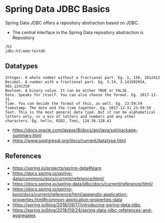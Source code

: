 # Spring Data JDBC Basics

Spring Data JDBC offers a repository abstraction based on JDBC.

- The central interface in the Spring Data repository abstraction is Repository

```
/h2
jdbc:h2:mem:testdb
```

## Datatypes

```
Integer. A whole number without a fractional part. Eg. 1, 156, 2012412
Decimal. A number with a fractional part. Eg. 3.14, 3.141592654, 961.1241250
Boolean. A binary value. It can be either TRUE or FALSE.
Date. Speaks for itself. You can also choose the format. Eg. 2017-12-31
Time. You can decide the format of this, as well. Eg. 23:59:59
Timestamp. The date and the time together. Eg. 2017-12-31 23:59:59
Text. This is the most general data type. But it can be alphabetical letters only, or a mix of letters and numbers and any other characters. Eg. hello, R2D2, Tomi, 124.56.128.41
```

- https://docs.oracle.com/javase/8/docs/api/java/sql/package-summary.html
- https://www.postgresql.org/docs/current/datatype.html

## References

- https://spring.io/projects/spring-data#learn
- https://docs.spring.io/spring-data/commons/docs/current/reference/html/
- https://docs.spring.io/spring-data/jdbc/docs/current/reference/html/
- https://docs.spring.io/spring-boot/docs/current/reference/html/appendix-application-properties.html#common-application-properties-data
- https://spring.io/blog/2018/09/17/introducing-spring-data-jdbc
- https://spring.io/blog/2018/09/24/spring-data-jdbc-references-and-aggregates
